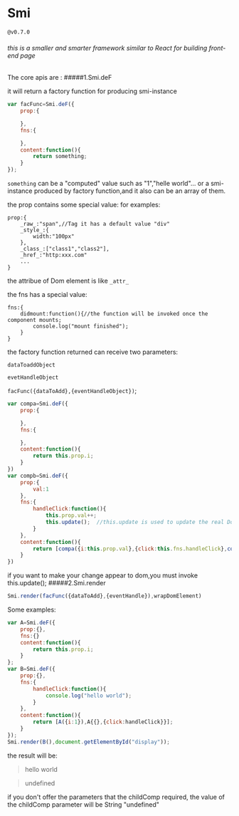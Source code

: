 # Smi
`@v0.7.0`
###### this is a smaller and smarter framework similar to React for building front-end page 
The core apis are :
#####1.Smi.deF

it will return a factory function for producing smi-instance 

```javascript
var facFunc=Smi.deF({
	prop:{

	},
	fns:{

	},
	content:function(){
		return something;
	}
});
```
`something` can be a "computed" value such as "1","helle world"... or a smi-instance produced by factory function,and it also can be an array of them.     

the prop contains some special value:
for examples:
```javasctipt
prop:{
	_raw_:"span",//Tag it has a default value "div"
	_style_:{
		width:"100px"
	},
	_class_:["class1","class2"],
	_href_:"http:xxx.com"
	...
}
```
the attribue of Dom element is like `_attr_`

the fns has a special value:

```javasctipt
fns:{
	didmount:function(){//the function will be invoked once the component mounts;
		console.log("mount finished");
	}
}
```
the factory function returned can receive two parameters:

`dataToaddObject`

`evetHandleObject`

`facFunc({dataToAdd},{eventHandleObject})`;

```javascript
var compa=Smi.deF({
	prop:{

	},
	fns:{

	},
	content:function(){
		return this.prop.i;
	}
})
var compb=Smi.deF({
	prop:{
		val:1
	},
	fns:{
		handleClick:function(){
			this.prop.val++;
			this.update();  //this.update is used to update the real Dom 
		}
	},
	content:function(){
		return [compa({i:this.prop.val},{click:this.fns.handleClick},compa({i:this.prop.val}];
	}
})
```
if you want to make your change appear to dom,you must invoke this.update(); 
#####2.Smi.render

```javascript
Smi.render(facFunc({dataToAdd},{eventHandle}),wrapDomElement)
```
Some examples:
```javascript
var A=Smi.deF({
	prop:{},
	fns:{}
	content:function(){
		return this.prop.i;
	}
};
var B=Smi.deF({
	prop:{},
	fns:{
		handleClick:function(){
			console.log("hello world");
		}
	},
	content:function(){
		return [A({i:1}),A{{},{click:handleClick}}];
	}
});
Smi.render(B(),document.getElementById("display"));
```
the result will be:
>hello world

>undefined

if you don't offer the parameters that the childComp required,
the value of the childComp parameter will be String "undefined"

